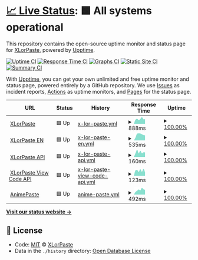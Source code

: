 # [📈 Live Status](https://upptime.xlorpaste.cn): <!--live status--> **🟩 All systems operational**

This repository contains the open-source uptime monitor and status page for [XLorPaste](https://xlorpaste.cn), powered by [Upptime](https://github.com/upptime/upptime).

[![Uptime CI](https://github.com/koj-co/upptime/workflows/Uptime%20CI/badge.svg)](https://github.com/koj-co/upptime/actions?query=workflow%3A%22Uptime+CI%22)
[![Response Time CI](https://github.com/koj-co/upptime/workflows/Response%20Time%20CI/badge.svg)](https://github.com/koj-co/upptime/actions?query=workflow%3A%22Response+Time+CI%22)
[![Graphs CI](https://github.com/koj-co/upptime/workflows/Graphs%20CI/badge.svg)](https://github.com/koj-co/upptime/actions?query=workflow%3A%22Graphs+CI%22)
[![Static Site CI](https://github.com/koj-co/upptime/workflows/Static%20Site%20CI/badge.svg)](https://github.com/koj-co/upptime/actions?query=workflow%3A%22Static+Site+CI%22)
[![Summary CI](https://github.com/koj-co/upptime/workflows/Summary%20CI/badge.svg)](https://github.com/koj-co/upptime/actions?query=workflow%3A%22Summary+CI%22)

With [Upptime](https://upptime.js.org), you can get your own unlimited and free uptime monitor and status page, powered entirely by a GitHub repository. We use [Issues](https://github.com/XLorPaste/upptime/issues) as incident reports, [Actions](https://github.com/XLorPaste/upptime/actions) as uptime monitors, and [Pages](https://upptime.xlorpaste.cn) for the status page.

<!--start: status pages-->
<!-- This summary is generated by Upptime (https://github.com/upptime/upptime) -->
<!-- Do not edit this manually, your changes will be overwritten -->
<!-- prettier-ignore -->
| URL | Status | History | Response Time | Uptime |
| --- | ------ | ------- | ------------- | ------ |
| <img alt="" src="https://icons.duckduckgo.com/ip3/xlorpaste.cn.ico" height="13"> [XLorPaste](https://xlorpaste.cn/) | 🟩 Up | [x-lor-paste.yml](https://github.com/XLorPaste/upptime/commits/HEAD/history/x-lor-paste.yml) | <details><summary><img alt="Response time graph" src="./graphs/x-lor-paste/response-time-week.png" height="20"> 888ms</summary><br><a href="https://upptime.xlorpaste.cn/history/x-lor-paste"><img alt="Response time 1181" src="https://img.shields.io/endpoint?url=https%3A%2F%2Fraw.githubusercontent.com%2FXLorPaste%2Fupptime%2FHEAD%2Fapi%2Fx-lor-paste%2Fresponse-time.json"></a><br><a href="https://upptime.xlorpaste.cn/history/x-lor-paste"><img alt="24-hour response time 880" src="https://img.shields.io/endpoint?url=https%3A%2F%2Fraw.githubusercontent.com%2FXLorPaste%2Fupptime%2FHEAD%2Fapi%2Fx-lor-paste%2Fresponse-time-day.json"></a><br><a href="https://upptime.xlorpaste.cn/history/x-lor-paste"><img alt="7-day response time 888" src="https://img.shields.io/endpoint?url=https%3A%2F%2Fraw.githubusercontent.com%2FXLorPaste%2Fupptime%2FHEAD%2Fapi%2Fx-lor-paste%2Fresponse-time-week.json"></a><br><a href="https://upptime.xlorpaste.cn/history/x-lor-paste"><img alt="30-day response time 1252" src="https://img.shields.io/endpoint?url=https%3A%2F%2Fraw.githubusercontent.com%2FXLorPaste%2Fupptime%2FHEAD%2Fapi%2Fx-lor-paste%2Fresponse-time-month.json"></a><br><a href="https://upptime.xlorpaste.cn/history/x-lor-paste"><img alt="1-year response time 1421" src="https://img.shields.io/endpoint?url=https%3A%2F%2Fraw.githubusercontent.com%2FXLorPaste%2Fupptime%2FHEAD%2Fapi%2Fx-lor-paste%2Fresponse-time-year.json"></a></details> | <details><summary><a href="https://upptime.xlorpaste.cn/history/x-lor-paste">100.00%</a></summary><a href="https://upptime.xlorpaste.cn/history/x-lor-paste"><img alt="All-time uptime 97.14%" src="https://img.shields.io/endpoint?url=https%3A%2F%2Fraw.githubusercontent.com%2FXLorPaste%2Fupptime%2FHEAD%2Fapi%2Fx-lor-paste%2Fuptime.json"></a><br><a href="https://upptime.xlorpaste.cn/history/x-lor-paste"><img alt="24-hour uptime 100.00%" src="https://img.shields.io/endpoint?url=https%3A%2F%2Fraw.githubusercontent.com%2FXLorPaste%2Fupptime%2FHEAD%2Fapi%2Fx-lor-paste%2Fuptime-day.json"></a><br><a href="https://upptime.xlorpaste.cn/history/x-lor-paste"><img alt="7-day uptime 100.00%" src="https://img.shields.io/endpoint?url=https%3A%2F%2Fraw.githubusercontent.com%2FXLorPaste%2Fupptime%2FHEAD%2Fapi%2Fx-lor-paste%2Fuptime-week.json"></a><br><a href="https://upptime.xlorpaste.cn/history/x-lor-paste"><img alt="30-day uptime 100.00%" src="https://img.shields.io/endpoint?url=https%3A%2F%2Fraw.githubusercontent.com%2FXLorPaste%2Fupptime%2FHEAD%2Fapi%2Fx-lor-paste%2Fuptime-month.json"></a><br><a href="https://upptime.xlorpaste.cn/history/x-lor-paste"><img alt="1-year uptime 99.44%" src="https://img.shields.io/endpoint?url=https%3A%2F%2Fraw.githubusercontent.com%2FXLorPaste%2Fupptime%2FHEAD%2Fapi%2Fx-lor-paste%2Fuptime-year.json"></a></details>
| <img alt="" src="https://icons.duckduckgo.com/ip3/en.xlorpaste.cn.ico" height="13"> [XLorPaste EN](https://en.xlorpaste.cn/) | 🟩 Up | [x-lor-paste-en.yml](https://github.com/XLorPaste/upptime/commits/HEAD/history/x-lor-paste-en.yml) | <details><summary><img alt="Response time graph" src="./graphs/x-lor-paste-en/response-time-week.png" height="20"> 535ms</summary><br><a href="https://upptime.xlorpaste.cn/history/x-lor-paste-en"><img alt="Response time 617" src="https://img.shields.io/endpoint?url=https%3A%2F%2Fraw.githubusercontent.com%2FXLorPaste%2Fupptime%2FHEAD%2Fapi%2Fx-lor-paste-en%2Fresponse-time.json"></a><br><a href="https://upptime.xlorpaste.cn/history/x-lor-paste-en"><img alt="24-hour response time 471" src="https://img.shields.io/endpoint?url=https%3A%2F%2Fraw.githubusercontent.com%2FXLorPaste%2Fupptime%2FHEAD%2Fapi%2Fx-lor-paste-en%2Fresponse-time-day.json"></a><br><a href="https://upptime.xlorpaste.cn/history/x-lor-paste-en"><img alt="7-day response time 535" src="https://img.shields.io/endpoint?url=https%3A%2F%2Fraw.githubusercontent.com%2FXLorPaste%2Fupptime%2FHEAD%2Fapi%2Fx-lor-paste-en%2Fresponse-time-week.json"></a><br><a href="https://upptime.xlorpaste.cn/history/x-lor-paste-en"><img alt="30-day response time 651" src="https://img.shields.io/endpoint?url=https%3A%2F%2Fraw.githubusercontent.com%2FXLorPaste%2Fupptime%2FHEAD%2Fapi%2Fx-lor-paste-en%2Fresponse-time-month.json"></a><br><a href="https://upptime.xlorpaste.cn/history/x-lor-paste-en"><img alt="1-year response time 617" src="https://img.shields.io/endpoint?url=https%3A%2F%2Fraw.githubusercontent.com%2FXLorPaste%2Fupptime%2FHEAD%2Fapi%2Fx-lor-paste-en%2Fresponse-time-year.json"></a></details> | <details><summary><a href="https://upptime.xlorpaste.cn/history/x-lor-paste-en">100.00%</a></summary><a href="https://upptime.xlorpaste.cn/history/x-lor-paste-en"><img alt="All-time uptime 99.96%" src="https://img.shields.io/endpoint?url=https%3A%2F%2Fraw.githubusercontent.com%2FXLorPaste%2Fupptime%2FHEAD%2Fapi%2Fx-lor-paste-en%2Fuptime.json"></a><br><a href="https://upptime.xlorpaste.cn/history/x-lor-paste-en"><img alt="24-hour uptime 100.00%" src="https://img.shields.io/endpoint?url=https%3A%2F%2Fraw.githubusercontent.com%2FXLorPaste%2Fupptime%2FHEAD%2Fapi%2Fx-lor-paste-en%2Fuptime-day.json"></a><br><a href="https://upptime.xlorpaste.cn/history/x-lor-paste-en"><img alt="7-day uptime 100.00%" src="https://img.shields.io/endpoint?url=https%3A%2F%2Fraw.githubusercontent.com%2FXLorPaste%2Fupptime%2FHEAD%2Fapi%2Fx-lor-paste-en%2Fuptime-week.json"></a><br><a href="https://upptime.xlorpaste.cn/history/x-lor-paste-en"><img alt="30-day uptime 100.00%" src="https://img.shields.io/endpoint?url=https%3A%2F%2Fraw.githubusercontent.com%2FXLorPaste%2Fupptime%2FHEAD%2Fapi%2Fx-lor-paste-en%2Fuptime-month.json"></a><br><a href="https://upptime.xlorpaste.cn/history/x-lor-paste-en"><img alt="1-year uptime 99.96%" src="https://img.shields.io/endpoint?url=https%3A%2F%2Fraw.githubusercontent.com%2FXLorPaste%2Fupptime%2FHEAD%2Fapi%2Fx-lor-paste-en%2Fuptime-year.json"></a></details>
| <img alt="" src="https://icons.duckduckgo.com/ip3/paste.cpany.dev.ico" height="13"> [XLorPaste API](https://paste.cpany.dev/) | 🟩 Up | [x-lor-paste-api.yml](https://github.com/XLorPaste/upptime/commits/HEAD/history/x-lor-paste-api.yml) | <details><summary><img alt="Response time graph" src="./graphs/x-lor-paste-api/response-time-week.png" height="20"> 160ms</summary><br><a href="https://upptime.xlorpaste.cn/history/x-lor-paste-api"><img alt="Response time 211" src="https://img.shields.io/endpoint?url=https%3A%2F%2Fraw.githubusercontent.com%2FXLorPaste%2Fupptime%2FHEAD%2Fapi%2Fx-lor-paste-api%2Fresponse-time.json"></a><br><a href="https://upptime.xlorpaste.cn/history/x-lor-paste-api"><img alt="24-hour response time 152" src="https://img.shields.io/endpoint?url=https%3A%2F%2Fraw.githubusercontent.com%2FXLorPaste%2Fupptime%2FHEAD%2Fapi%2Fx-lor-paste-api%2Fresponse-time-day.json"></a><br><a href="https://upptime.xlorpaste.cn/history/x-lor-paste-api"><img alt="7-day response time 160" src="https://img.shields.io/endpoint?url=https%3A%2F%2Fraw.githubusercontent.com%2FXLorPaste%2Fupptime%2FHEAD%2Fapi%2Fx-lor-paste-api%2Fresponse-time-week.json"></a><br><a href="https://upptime.xlorpaste.cn/history/x-lor-paste-api"><img alt="30-day response time 134" src="https://img.shields.io/endpoint?url=https%3A%2F%2Fraw.githubusercontent.com%2FXLorPaste%2Fupptime%2FHEAD%2Fapi%2Fx-lor-paste-api%2Fresponse-time-month.json"></a><br><a href="https://upptime.xlorpaste.cn/history/x-lor-paste-api"><img alt="1-year response time 208" src="https://img.shields.io/endpoint?url=https%3A%2F%2Fraw.githubusercontent.com%2FXLorPaste%2Fupptime%2FHEAD%2Fapi%2Fx-lor-paste-api%2Fresponse-time-year.json"></a></details> | <details><summary><a href="https://upptime.xlorpaste.cn/history/x-lor-paste-api">100.00%</a></summary><a href="https://upptime.xlorpaste.cn/history/x-lor-paste-api"><img alt="All-time uptime 93.71%" src="https://img.shields.io/endpoint?url=https%3A%2F%2Fraw.githubusercontent.com%2FXLorPaste%2Fupptime%2FHEAD%2Fapi%2Fx-lor-paste-api%2Fuptime.json"></a><br><a href="https://upptime.xlorpaste.cn/history/x-lor-paste-api"><img alt="24-hour uptime 100.00%" src="https://img.shields.io/endpoint?url=https%3A%2F%2Fraw.githubusercontent.com%2FXLorPaste%2Fupptime%2FHEAD%2Fapi%2Fx-lor-paste-api%2Fuptime-day.json"></a><br><a href="https://upptime.xlorpaste.cn/history/x-lor-paste-api"><img alt="7-day uptime 100.00%" src="https://img.shields.io/endpoint?url=https%3A%2F%2Fraw.githubusercontent.com%2FXLorPaste%2Fupptime%2FHEAD%2Fapi%2Fx-lor-paste-api%2Fuptime-week.json"></a><br><a href="https://upptime.xlorpaste.cn/history/x-lor-paste-api"><img alt="30-day uptime 100.00%" src="https://img.shields.io/endpoint?url=https%3A%2F%2Fraw.githubusercontent.com%2FXLorPaste%2Fupptime%2FHEAD%2Fapi%2Fx-lor-paste-api%2Fuptime-month.json"></a><br><a href="https://upptime.xlorpaste.cn/history/x-lor-paste-api"><img alt="1-year uptime 92.84%" src="https://img.shields.io/endpoint?url=https%3A%2F%2Fraw.githubusercontent.com%2FXLorPaste%2Fupptime%2FHEAD%2Fapi%2Fx-lor-paste-api%2Fuptime-year.json"></a></details>
| <img alt="" src="https://icons.duckduckgo.com/ip3/paste.cpany.dev.ico" height="13"> [XLorPaste View Code API](https://paste.cpany.dev/towqab) | 🟩 Up | [x-lor-paste-view-code-api.yml](https://github.com/XLorPaste/upptime/commits/HEAD/history/x-lor-paste-view-code-api.yml) | <details><summary><img alt="Response time graph" src="./graphs/x-lor-paste-view-code-api/response-time-week.png" height="20"> 123ms</summary><br><a href="https://upptime.xlorpaste.cn/history/x-lor-paste-view-code-api"><img alt="Response time 157" src="https://img.shields.io/endpoint?url=https%3A%2F%2Fraw.githubusercontent.com%2FXLorPaste%2Fupptime%2FHEAD%2Fapi%2Fx-lor-paste-view-code-api%2Fresponse-time.json"></a><br><a href="https://upptime.xlorpaste.cn/history/x-lor-paste-view-code-api"><img alt="24-hour response time 79" src="https://img.shields.io/endpoint?url=https%3A%2F%2Fraw.githubusercontent.com%2FXLorPaste%2Fupptime%2FHEAD%2Fapi%2Fx-lor-paste-view-code-api%2Fresponse-time-day.json"></a><br><a href="https://upptime.xlorpaste.cn/history/x-lor-paste-view-code-api"><img alt="7-day response time 123" src="https://img.shields.io/endpoint?url=https%3A%2F%2Fraw.githubusercontent.com%2FXLorPaste%2Fupptime%2FHEAD%2Fapi%2Fx-lor-paste-view-code-api%2Fresponse-time-week.json"></a><br><a href="https://upptime.xlorpaste.cn/history/x-lor-paste-view-code-api"><img alt="30-day response time 127" src="https://img.shields.io/endpoint?url=https%3A%2F%2Fraw.githubusercontent.com%2FXLorPaste%2Fupptime%2FHEAD%2Fapi%2Fx-lor-paste-view-code-api%2Fresponse-time-month.json"></a><br><a href="https://upptime.xlorpaste.cn/history/x-lor-paste-view-code-api"><img alt="1-year response time 157" src="https://img.shields.io/endpoint?url=https%3A%2F%2Fraw.githubusercontent.com%2FXLorPaste%2Fupptime%2FHEAD%2Fapi%2Fx-lor-paste-view-code-api%2Fresponse-time-year.json"></a></details> | <details><summary><a href="https://upptime.xlorpaste.cn/history/x-lor-paste-view-code-api">100.00%</a></summary><a href="https://upptime.xlorpaste.cn/history/x-lor-paste-view-code-api"><img alt="All-time uptime 92.73%" src="https://img.shields.io/endpoint?url=https%3A%2F%2Fraw.githubusercontent.com%2FXLorPaste%2Fupptime%2FHEAD%2Fapi%2Fx-lor-paste-view-code-api%2Fuptime.json"></a><br><a href="https://upptime.xlorpaste.cn/history/x-lor-paste-view-code-api"><img alt="24-hour uptime 100.00%" src="https://img.shields.io/endpoint?url=https%3A%2F%2Fraw.githubusercontent.com%2FXLorPaste%2Fupptime%2FHEAD%2Fapi%2Fx-lor-paste-view-code-api%2Fuptime-day.json"></a><br><a href="https://upptime.xlorpaste.cn/history/x-lor-paste-view-code-api"><img alt="7-day uptime 100.00%" src="https://img.shields.io/endpoint?url=https%3A%2F%2Fraw.githubusercontent.com%2FXLorPaste%2Fupptime%2FHEAD%2Fapi%2Fx-lor-paste-view-code-api%2Fuptime-week.json"></a><br><a href="https://upptime.xlorpaste.cn/history/x-lor-paste-view-code-api"><img alt="30-day uptime 100.00%" src="https://img.shields.io/endpoint?url=https%3A%2F%2Fraw.githubusercontent.com%2FXLorPaste%2Fupptime%2FHEAD%2Fapi%2Fx-lor-paste-view-code-api%2Fuptime-month.json"></a><br><a href="https://upptime.xlorpaste.cn/history/x-lor-paste-view-code-api"><img alt="1-year uptime 92.73%" src="https://img.shields.io/endpoint?url=https%3A%2F%2Fraw.githubusercontent.com%2FXLorPaste%2Fupptime%2FHEAD%2Fapi%2Fx-lor-paste-view-code-api%2Fuptime-year.json"></a></details>
| <img alt="" src="https://icons.duckduckgo.com/ip3/anime.xlorpaste.cn.ico" height="13"> [AnimePaste](https://anime.xlorpaste.cn/) | 🟩 Up | [anime-paste.yml](https://github.com/XLorPaste/upptime/commits/HEAD/history/anime-paste.yml) | <details><summary><img alt="Response time graph" src="./graphs/anime-paste/response-time-week.png" height="20"> 492ms</summary><br><a href="https://upptime.xlorpaste.cn/history/anime-paste"><img alt="Response time 681" src="https://img.shields.io/endpoint?url=https%3A%2F%2Fraw.githubusercontent.com%2FXLorPaste%2Fupptime%2FHEAD%2Fapi%2Fanime-paste%2Fresponse-time.json"></a><br><a href="https://upptime.xlorpaste.cn/history/anime-paste"><img alt="24-hour response time 501" src="https://img.shields.io/endpoint?url=https%3A%2F%2Fraw.githubusercontent.com%2FXLorPaste%2Fupptime%2FHEAD%2Fapi%2Fanime-paste%2Fresponse-time-day.json"></a><br><a href="https://upptime.xlorpaste.cn/history/anime-paste"><img alt="7-day response time 492" src="https://img.shields.io/endpoint?url=https%3A%2F%2Fraw.githubusercontent.com%2FXLorPaste%2Fupptime%2FHEAD%2Fapi%2Fanime-paste%2Fresponse-time-week.json"></a><br><a href="https://upptime.xlorpaste.cn/history/anime-paste"><img alt="30-day response time 562" src="https://img.shields.io/endpoint?url=https%3A%2F%2Fraw.githubusercontent.com%2FXLorPaste%2Fupptime%2FHEAD%2Fapi%2Fanime-paste%2Fresponse-time-month.json"></a><br><a href="https://upptime.xlorpaste.cn/history/anime-paste"><img alt="1-year response time 681" src="https://img.shields.io/endpoint?url=https%3A%2F%2Fraw.githubusercontent.com%2FXLorPaste%2Fupptime%2FHEAD%2Fapi%2Fanime-paste%2Fresponse-time-year.json"></a></details> | <details><summary><a href="https://upptime.xlorpaste.cn/history/anime-paste">100.00%</a></summary><a href="https://upptime.xlorpaste.cn/history/anime-paste"><img alt="All-time uptime 99.99%" src="https://img.shields.io/endpoint?url=https%3A%2F%2Fraw.githubusercontent.com%2FXLorPaste%2Fupptime%2FHEAD%2Fapi%2Fanime-paste%2Fuptime.json"></a><br><a href="https://upptime.xlorpaste.cn/history/anime-paste"><img alt="24-hour uptime 100.00%" src="https://img.shields.io/endpoint?url=https%3A%2F%2Fraw.githubusercontent.com%2FXLorPaste%2Fupptime%2FHEAD%2Fapi%2Fanime-paste%2Fuptime-day.json"></a><br><a href="https://upptime.xlorpaste.cn/history/anime-paste"><img alt="7-day uptime 100.00%" src="https://img.shields.io/endpoint?url=https%3A%2F%2Fraw.githubusercontent.com%2FXLorPaste%2Fupptime%2FHEAD%2Fapi%2Fanime-paste%2Fuptime-week.json"></a><br><a href="https://upptime.xlorpaste.cn/history/anime-paste"><img alt="30-day uptime 100.00%" src="https://img.shields.io/endpoint?url=https%3A%2F%2Fraw.githubusercontent.com%2FXLorPaste%2Fupptime%2FHEAD%2Fapi%2Fanime-paste%2Fuptime-month.json"></a><br><a href="https://upptime.xlorpaste.cn/history/anime-paste"><img alt="1-year uptime 99.99%" src="https://img.shields.io/endpoint?url=https%3A%2F%2Fraw.githubusercontent.com%2FXLorPaste%2Fupptime%2FHEAD%2Fapi%2Fanime-paste%2Fuptime-year.json"></a></details>

<!--end: status pages-->

[**Visit our status website →**](https://upptime.xlorpaste.cn)

## 📄 License

- Code: [MIT](./LICENSE) © [XLorPaste](https://xlorpaste.cn)
- Data in the `./history` directory: [Open Database License](https://opendatacommons.org/licenses/odbl/1-0/)
